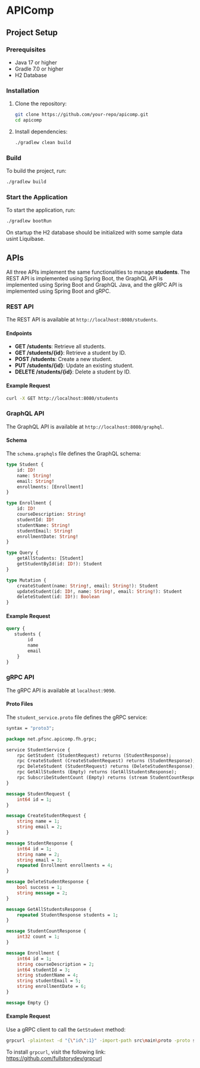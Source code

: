# APIComp

## Project Setup

### Prerequisites
- Java 17 or higher
- Gradle 7.0 or higher
- H2 Database

### Installation

1. Clone the repository:
    ```sh
    git clone https://github.com/your-repo/apicomp.git
    cd apicomp
    ```

2. Install dependencies:
    ```sh
    ./gradlew clean build
    ```

### Build

To build the project, run:
```sh
./gradlew build
```

### Start the Application

To start the application, run:
```sh
./gradlew bootRun
```

On startup the H2 database should be initialized with some sample data usint Liquibase.

## APIs

All three APIs implement the same functionalities to manage **students**. 
The REST API is implemented using Spring Boot, the GraphQL API is implemented using Spring Boot and GraphQL Java, and the gRPC API is implemented using Spring Boot and gRPC.

### REST API

The REST API is available at `http://localhost:8080/students`.

#### Endpoints

- **GET /students**: Retrieve all students.
- **GET /students/{id}**: Retrieve a student by ID.
- **POST /students**: Create a new student.
- **PUT /students/{id}**: Update an existing student.
- **DELETE /students/{id}**: Delete a student by ID.

#### Example Request

```sh
curl -X GET http://localhost:8080/students
```

### GraphQL API

The GraphQL API is available at `http://localhost:8080/graphql`.

#### Schema

The `schema.graphqls` file defines the GraphQL schema:

```graphql
type Student {
    id: ID!
    name: String!
    email: String!
    enrollments: [Enrollment]
}

type Enrollment {
    id: ID!
    courseDescription: String!
    studentId: ID!
    studentName: String!
    studentEmail: String!
    enrollmentDate: String!
}

type Query {
    getAllStudents: [Student]
    getStudentById(id: ID!): Student
}

type Mutation {
    createStudent(name: String!, email: String!): Student
    updateStudent(id: ID!, name: String!, email: String!): Student
    deleteStudent(id: ID!): Boolean
}
```

#### Example Request

```graphql
query {
   students {
        id
        name
        email
    }
}
```

### gRPC API

The gRPC API is available at `localhost:9090`.

#### Proto Files

The `student_service.proto` file defines the gRPC service:

```proto
syntax = "proto3";

package net.pfsnc.apicomp.fh.grpc;

service StudentService {
    rpc GetStudent (StudentRequest) returns (StudentResponse);
    rpc CreateStudent (CreateStudentRequest) returns (StudentResponse);
    rpc DeleteStudent (StudentRequest) returns (DeleteStudentResponse);
    rpc GetAllStudents (Empty) returns (GetAllStudentsResponse);
    rpc SubscribeStudentCount (Empty) returns (stream StudentCountResponse);
}

message StudentRequest {
    int64 id = 1;
}

message CreateStudentRequest {
    string name = 1;
    string email = 2;
}

message StudentResponse {
    int64 id = 1;
    string name = 2;
    string email = 3;
    repeated Enrollment enrollments = 4;
}

message DeleteStudentResponse {
    bool success = 1;
    string message = 2;
}

message GetAllStudentsResponse {
    repeated StudentResponse students = 1;
}

message StudentCountResponse {
    int32 count = 1;
}

message Enrollment {
    int64 id = 1;
    string courseDescription = 2;
    int64 studentId = 3;
    string studentName = 4;
    string studentEmail = 5;
    string enrollmentDate = 6;
}

message Empty {}
```

#### Example Request

Use a gRPC client to call the `GetStudent` method:

```sh
grpcurl -plaintext -d "{\"id\":1}" -import-path src\main\proto -proto student_service.proto localhost:9090 StudentService/GetStudent
```

To install `grpcurl`, visit the following link: https://github.com/fullstorydev/grpcurl